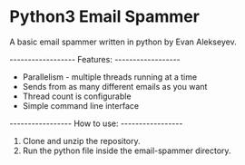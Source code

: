 # Python3 Email Spammer
A basic email spammer written in python by Evan Alekseyev.

------------------ Features: ------------------
* Parallelism - multiple threads running at a time
* Sends from as many different emails as you want
* Thread count is configurable
* Simple command line interface

----------------- How to use: -----------------
1) Clone and unzip the repository.
2) Run the python file inside the email-spammer directory.
